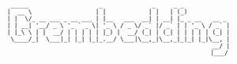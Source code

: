 <pre>
<code>
<p style="text-align: center;">
 _____                    _              _     _ _             
|  __ \                  | |            | |   | (_)            
| |  \/_ __ ___ _ __ ___ | |__   ___  __| | __| |_ _ __   __ _ 
| | __| '__/ _ \ '_ ` _ \| '_ \ / _ \/ _` |/ _` | | '_ \ / _` |
| |_\ \ | |  __/ | | | | | |_) |  __/ (_| | (_| | | | | | (_| |
 \____/_|  \___|_| |_| |_|_.__/ \___|\__,_|\__,_|_|_| |_|\__, |
                                                          __/ |
                                                         |___/
</p>
</code>
</pre>
